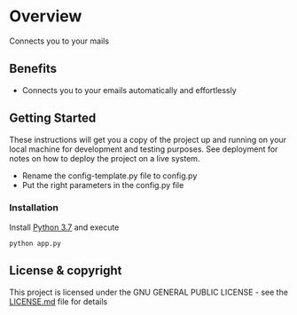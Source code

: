# Overview

Connects you to your mails

## Benefits 

* Connects you to your emails automatically and effortlessly

## Getting Started

These instructions will get you a copy of the project up and running on your local machine for development and testing purposes. See deployment for notes on how to deploy the project on a live system.

- Rename the config-template.py file to config.py
- Put the right parameters in the config.py file

### Installation

Install [Python 3.7](https://www.python.org/downloads/release/python-377/)  and execute 

```
python app.py
```

## License & copyright

This project is licensed under the GNU GENERAL PUBLIC LICENSE - see the [LICENSE.md](LICENSE.md) file for details
